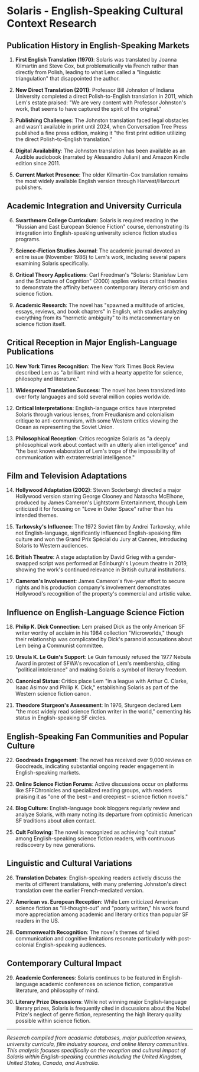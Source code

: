 # Solaris - English-Speaking Cultural Context Research

## Publication History in English-Speaking Markets

1. **First English Translation (1970)**: Solaris was translated by Joanna Kilmartin and Steve Cox, but problematically via French rather than directly from Polish, leading to what Lem called a "linguistic triangulation" that disappointed the author.

2. **New Direct Translation (2011)**: Professor Bill Johnston of Indiana University completed a direct Polish-to-English translation in 2011, which Lem's estate praised: "We are very content with Professor Johnston's work, that seems to have captured the spirit of the original."

3. **Publishing Challenges**: The Johnston translation faced legal obstacles and wasn't available in print until 2024, when Conversation Tree Press published a fine press edition, making it "the first print edition utilizing the direct Polish-to-English translation."

4. **Digital Availability**: The Johnston translation has been available as an Audible audiobook (narrated by Alessandro Juliani) and Amazon Kindle edition since 2011.

5. **Current Market Presence**: The older Kilmartin-Cox translation remains the most widely available English version through Harvest/Harcourt publishers.

## Academic Integration and University Curricula

6. **Swarthmore College Curriculum**: Solaris is required reading in the "Russian and East European Science Fiction" course, demonstrating its integration into English-speaking university science fiction studies programs.

7. **Science-Fiction Studies Journal**: The academic journal devoted an entire issue (November 1986) to Lem's work, including several papers examining Solaris specifically.

8. **Critical Theory Applications**: Carl Freedman's "Solaris: Stanisław Lem and the Structure of Cognition" (2000) applies various critical theories to demonstrate the affinity between contemporary literary criticism and science fiction.

9. **Academic Research**: The novel has "spawned a multitude of articles, essays, reviews, and book chapters" in English, with studies analyzing everything from its "hermetic ambiguity" to its metacommentary on science fiction itself.

## Critical Reception in Major English-Language Publications

10. **New York Times Recognition**: The New York Times Book Review described Lem as "a brilliant mind with a hearty appetite for science, philosophy and literature."

11. **Widespread Translation Success**: The novel has been translated into over forty languages and sold several million copies worldwide.

12. **Critical Interpretations**: English-language critics have interpreted Solaris through various lenses, from Freudianism and colonialism critique to anti-communism, with some Western critics viewing the Ocean as representing the Soviet Union.

13. **Philosophical Reception**: Critics recognize Solaris as "a deeply philosophical work about contact with an utterly alien intelligence" and "the best known elaboration of Lem's trope of the impossibility of communication with extraterrestrial intelligence."

## Film and Television Adaptations

14. **Hollywood Adaptation (2002)**: Steven Soderbergh directed a major Hollywood version starring George Clooney and Natascha McElhone, produced by James Cameron's Lightstorm Entertainment, though Lem criticized it for focusing on "Love in Outer Space" rather than his intended themes.

15. **Tarkovsky's Influence**: The 1972 Soviet film by Andrei Tarkovsky, while not English-language, significantly influenced English-speaking film culture and won the Grand Prix Spécial du Jury at Cannes, introducing Solaris to Western audiences.

16. **British Theatre**: A stage adaptation by David Grieg with a gender-swapped script was performed at Edinburgh's Lyceum theatre in 2019, showing the work's continued relevance in British cultural institutions.

17. **Cameron's Involvement**: James Cameron's five-year effort to secure rights and his production company's involvement demonstrates Hollywood's recognition of the property's commercial and artistic value.

## Influence on English-Language Science Fiction

18. **Philip K. Dick Connection**: Lem praised Dick as the only American SF writer worthy of acclaim in his 1984 collection "Microworlds," though their relationship was complicated by Dick's paranoid accusations about Lem being a Communist committee.

19. **Ursula K. Le Guin's Support**: Le Guin famously refused the 1977 Nebula Award in protest of SFWA's revocation of Lem's membership, citing "political intolerance" and making Solaris a symbol of literary freedom.

20. **Canonical Status**: Critics place Lem "in a league with Arthur C. Clarke, Isaac Asimov and Philip K. Dick," establishing Solaris as part of the Western science fiction canon.

21. **Theodore Sturgeon's Assessment**: In 1976, Sturgeon declared Lem "the most widely read science fiction writer in the world," cementing his status in English-speaking SF circles.

## English-Speaking Fan Communities and Popular Culture

22. **Goodreads Engagement**: The novel has received over 9,000 reviews on Goodreads, indicating substantial ongoing reader engagement in English-speaking markets.

23. **Online Science Fiction Forums**: Active discussions occur on platforms like SFFChronicles and specialized reading groups, with readers praising it as "one of the best – and creepiest – science fiction novels."

24. **Blog Culture**: English-language book bloggers regularly review and analyze Solaris, with many noting its departure from optimistic American SF traditions about alien contact.

25. **Cult Following**: The novel is recognized as achieving "cult status" among English-speaking science fiction readers, with continuous rediscovery by new generations.

## Linguistic and Cultural Variations

26. **Translation Debates**: English-speaking readers actively discuss the merits of different translations, with many preferring Johnston's direct translation over the earlier French-mediated version.

27. **American vs. European Reception**: While Lem criticized American science fiction as "ill-thought-out" and "poorly written," his work found more appreciation among academic and literary critics than popular SF readers in the US.

28. **Commonwealth Recognition**: The novel's themes of failed communication and cognitive limitations resonate particularly with post-colonial English-speaking audiences.

## Contemporary Cultural Impact

29. **Academic Conferences**: Solaris continues to be featured in English-language academic conferences on science fiction, comparative literature, and philosophy of mind.

30. **Literary Prize Discussions**: While not winning major English-language literary prizes, Solaris is frequently cited in discussions about the Nobel Prize's neglect of genre fiction, representing the high literary quality possible within science fiction.

---

*Research compiled from academic databases, major publication reviews, university curricula, film industry sources, and online literary communities. This analysis focuses specifically on the reception and cultural impact of Solaris within English-speaking countries including the United Kingdom, United States, Canada, and Australia.*